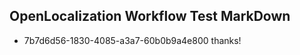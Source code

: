 ## OpenLocalization Workflow Test MarkDown
* 7b7d6d56-1830-4085-a3a7-60b0b9a4e800 thanks!

<!--HONumber=Jul16_HO3-->


